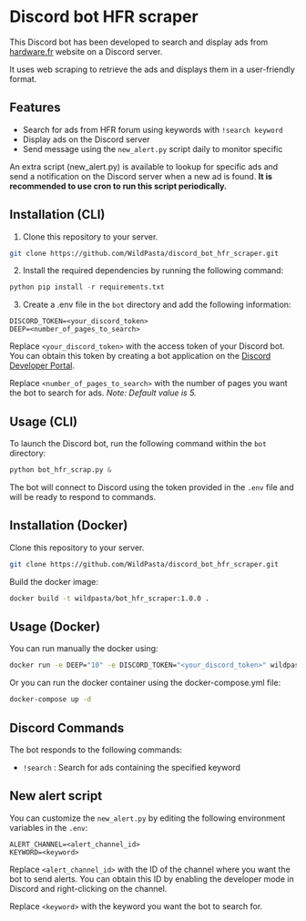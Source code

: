 # Discord bot HFR scraper

This Discord bot has been developed to search and display ads from [hardware.fr](https://forum.hardware.fr/hfr/AchatsVentes/Hardware/liste_sujet-1.htm) website on a Discord server.

It uses web scraping to retrieve the ads and displays them in a user-friendly format.

## Features

- Search for ads from HFR forum using keywords with `!search keyword`
- Display ads on the Discord server
- Send message using the `new_alert.py` script daily to monitor specific

An extra script (new_alert.py) is available to lookup for specific ads and send a notification on the Discord server when a new ad is found. **It is recommended to use cron to run this script periodically.**

## Installation (CLI)

1. Clone this repository to your server.

```bash
git clone https://github.com/WildPasta/discord_bot_hfr_scraper.git
```

2. Install the required dependencies by running the following command:

```python
python pip install -r requirements.txt
```

3. Create a .env file in the `bot` directory and add the following information:

```
DISCORD_TOKEN=<your_discord_token>
DEEP=<number_of_pages_to_search>
```

Replace `<your_discord_token>` with the access token of your Discord bot. 
You can obtain this token by creating a bot application on the [Discord Developer Portal](https://discord.com/developers/applications).

Replace `<number_of_pages_to_search>` with the number of pages you want the bot to search for ads. 
*Note: Default value is 5.*

## Usage (CLI)

To launch the Discord bot, run the following command within the `bot` directory:

```python
python bot_hfr_scrap.py &
```

The bot will connect to Discord using the token provided in the `.env` file and will be ready to respond to commands.

## Installation (Docker)

Clone this repository to your server.

```bash
git clone https://github.com/WildPasta/discord_bot_hfr_scraper.git
```

Build the docker image:

```bash
docker build -t wildpasta/bot_hfr_scraper:1.0.0 .
```

## Usage (Docker)

You can run manually the docker using:
```bash
docker run -e DEEP="10" -e DISCORD_TOKEN="<your_discord_token>" wildpasta/bot_hfr_scraper:1.0.0
```

Or you can run the docker container using the docker-compose.yml file:
```bash
docker-compose up -d
```

## Discord Commands

The bot responds to the following commands:

- `!search` <keyword>: Search for ads containing the specified keyword

## New alert script

You can customize the `new_alert.py` by editing the following environment variables in the `.env`:

```
ALERT_CHANNEL=<alert_channel_id>
KEYWORD=<keyword>
```

Replace `<alert_channel_id>` with the ID of the channel where you want the bot to send alerts. 
You can obtain this ID by enabling the developer mode in Discord and right-clicking on the channel.

Replace `<keyword>` with the keyword you want the bot to search for.

